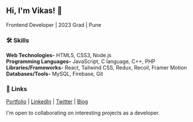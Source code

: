 ## Hi, I'm Vikas! 👋

Frontend Developer | 2023 Grad | Pune


### 🛠 Skills
**Web Technologies-** HTML5, CSS3, Node.js \
**Programming Languages-** JavaScript, C language, C++, PHP \
**Libraries/Frameworks-** React, Tailwind CSS, Redux, Recoil, Framer Motion \
**Databases/Tools-** MySQL, Firebase, Git 

### 🔗 Links

[Portfolio](https://vikasipar.vercel.app) | 
[LinkedIn](https://www.linkedin.com/in/vikas-ipar-705b6922a/) | 
[Twitter](https://twitter.com/vikas_ipar?t=xdfw_bSJLdFN8dykcCSWZw&s=08) |
[Blog](https://medium.com/@vikasipar) 

 I'm open to collaborating on interesting projects as a developer.



<!--
## 🔥 GitHub Stats:
![](https://github-readme-stats.vercel.app/api?username=vikasipar&theme=city_light&hide_border=false&include_all_commits=false&count_private=false)
![](https://github-readme-streak-stats.herokuapp.com/?user=vikasipar&theme=city_light&hide_border=false)<br/>
<br/>

![](https://github-readme-stats.vercel.app/api/top-langs/?username=vikasipar&theme=city_light&hide_border=false&include_all_commits=false&count_private=false&layout=compact)
<br/>
---
[![](https://visitcount.itsvg.in/api?id=vikasipar&icon=1&color=12)](https://visitcount.itsvg.in) -->
